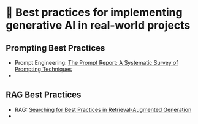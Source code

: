 # 🚀 Best practices for implementing generative AI in real-world projects

## Prompting Best Practices
- Prompt Engineering: [The Prompt Report: A Systematic Survey of Prompting Techniques](https://arxiv.org/pdf/2406.06608)
- 

## RAG Best Practices
- RAG: [Searching for Best Practices in Retrieval-Augmented Generation](https://arxiv.org/pdf/2407.01219)
- 

